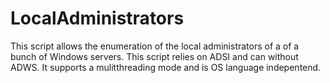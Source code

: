 # LocalAdministrators
This script allows the enumeration of the local administrators of a of a bunch of Windows servers. This script relies on ADSI and can without ADWS. It supports a mulitthreading mode and is OS language indepentend. 

